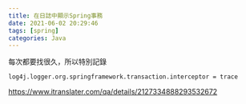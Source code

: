 ```yaml
---
title: 在日誌中顯示Spring事務
date: 2021-06-02 20:29:46
tags: [spring]
categories: Java
---
```


每次都要找很久，所以特別記錄

<!--more-->
```
log4j.logger.org.springframework.transaction.interceptor = trace
```


https://www.itranslater.com/qa/details/2127334888293532672